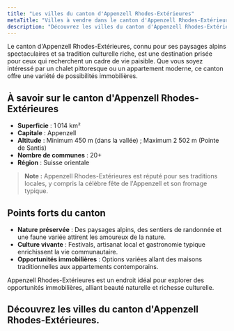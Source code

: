 ```yaml
---
title: "Les villes du canton d'Appenzell Rhodes-Extérieures"
metaTitle: "Villes à vendre dans le canton d'Appenzell Rhodes-Extérieures - Maisons à Vendre"
description: "Découvrez les villes du canton d'Appenzell Rhodes-Extérieures et trouvez des propriétés à vendre. Explorez des opportunités de vente exclusives."
---
```


Le canton d'Appenzell Rhodes-Extérieures, connu pour ses paysages alpins spectaculaires et sa tradition culturelle riche, est une destination prisée pour ceux qui recherchent un cadre de vie paisible. Que vous soyez intéressé par un chalet pittoresque ou un appartement moderne, ce canton offre une variété de possibilités immobilières.

## À savoir sur le canton d'Appenzell Rhodes-Extérieures

- **Superficie** : 1 014 km²
- **Capitale** : Appenzell
- **Altitude** : Minimum 450 m (dans la vallée) ; Maximum 2 502 m (Pointe de Santis)
- **Nombre de communes** : 20+
- **Région** : Suisse orientale

> **Note :** Appenzell Rhodes-Extérieures est réputé pour ses traditions locales, y compris la célèbre fête de l'Appenzell et son fromage typique.

## Points forts du canton

- **Nature préservée** : Des paysages alpins, des sentiers de randonnée et une faune variée attirent les amoureux de la nature.
- **Culture vivante** : Festivals, artisanat local et gastronomie typique enrichissent la vie communautaire.
- **Opportunités immobilières** : Options variées allant des maisons traditionnelles aux appartements contemporains.

Appenzell Rhodes-Extérieures est un endroit idéal pour explorer des opportunités immobilières, alliant beauté naturelle et richesse culturelle.

## Découvrez les villes du canton d'Appenzell Rhodes-Extérieures.
